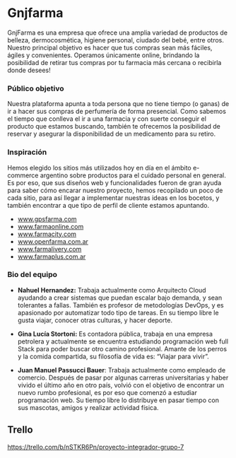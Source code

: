 # Gnjfarma

GnjFarma es una empresa que ofrece una amplia variedad de productos de belleza, dermocosmética, higiene personal, ciudado del bebé, entre otros. 
Nuestro principal objetivo es hacer que tus compras sean más fáciles, ágiles y convenientes. 
Operamos únicamente online, brindando la posibilidad de retirar tus compras por tu farmacia más cercana o recibirla donde desees!   


### Público objetivo

Nuestra plataforma apunta a toda persona que no tiene tiempo (o ganas) de ir a hacer sus compras de perfumería de forma presencial. Como sabemos el tiempo que conlleva el ir a una farmacia y con suerte conseguir el producto que estamos buscando, también te ofrecemos la posibilidad de reservar y asegurar la disponibilidad de un medicamento para su retiro.  


### Inspiración

Hemos elegido los sitios más utilizados hoy en día en el ámbito e-commerce argentino sobre productos para el cuidado personal en general. Es por eso, que sus diseños web y funcionalidades fueron de gran ayuda para saber cómo encarar nuestro proyecto, hemos recopilado un poco de cada sitio, para así llegar a implementar nuestras ideas en los bocetos, y también encontrar a que tipo de perfil de cliente estamos apuntando.

* www.gpsfarma.com
* www.farmaonline.com
* www.farmacity.com
* www.openfarma.com.ar
* www.farmalivery.com
* www.farmaplus.com.ar


### Bio del equipo

* **Nahuel Hernandez:** Trabaja actualmente como Arquitecto Cloud ayudando a crear sistemas que puedan escalar bajo demanda, y sean tolerantes a fallas. También es profesor de metodologías DevOps, y es apasionado por automatizar todo tipo de tareas.
  En su tiempo libre le gusta viajar, conocer otras culturas, y hacer deporte.

* **Gina Lucía Stortoni:** Es contadora pública, trabaja en una empresa petrolera y actualmente se encuentra estudiando programación web full Stack para poder buscar otro camino profesional.
  Amante de los perros y la comida compartida, su filosofía de vida es: “Viajar para vivir”.

* **Juan Manuel Passucci Bauer**: Trabaja actualmente como empleado de comercio.
  Después de pasar por algunas carreras universitarias y haber vivido el último año en otro país, volvió con el objetivo de encontrar un nuevo rumbo profesional, es por eso que comenzó a estudiar programación web.
  Su tiempo libre lo distribuye en pasar tiempo con sus mascotas, amigos y realizar actividad física.


## Trello 
https://trello.com/b/nSTKR6Pn/proyecto-integrador-grupo-7